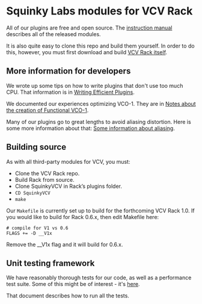 # Squinky Labs modules for VCV Rack

All of our plugins are free and open source. The [instruction manual](booty-shifter.md) describes all of the released modules.

It is also quite easy to clone this repo and build them yourself. In order to do this, however, you must first download and build [VCV Rack itself](https://github.com/VCVRack/Rack).

## More information for developers

We wrote up some tips on how to write plugins that don't use too much CPU. That information is in [Writing Efficient Plugins](efficient-plugins.md).

We documented our experiences optimizing VCO-1. They are in [Notes about the creation of Functional VCO-1](vco-optimization.md).

Many of our plugins go to great lengths to avoid aliasing distortion. Here is some more information about that: [Some information about aliasing](aliasing.md).

## Building source

As with all third-party modules for VCV, you must:

* Clone the VCV Rack repo.
* Build Rack from source.
* Clone SquinkyVCV in Rack’s plugins folder.
* `CD SquinkyVCV`
* `make`

Our `Makefile` is currently set up to build for the forthcoming VCV Rack 1.0. If you would like to build for Rack 0.6.x, then edit Makefile here:

```make
# compile for V1 vs 0.6
FLAGS += -D __V1x
```

Remove the __V1x flag and it will build for 0.6.x.

## Unit testing framework

We have reasonably thorough tests for our code, as well as a performance test suite. Some of this might be of interest - it's [here](unit-test.md).

That document describes how to run all the tests.
